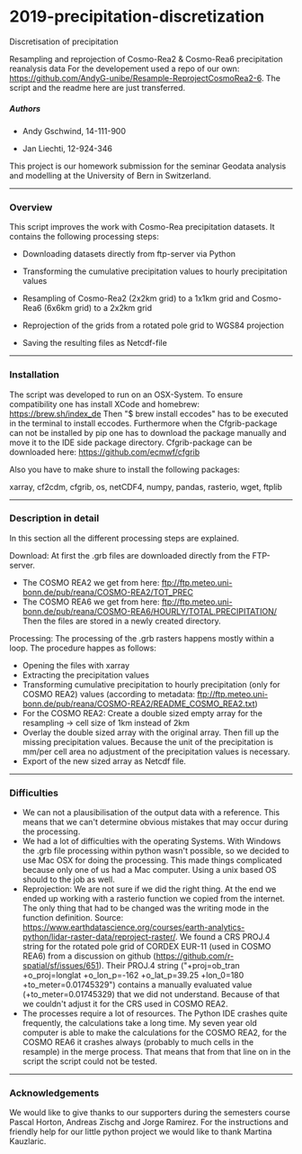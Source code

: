 # 2019-precipitation-discretization
Discretisation of precipitation

Resampling and reprojection of Cosmo-Rea2 & Cosmo-Rea6 precipitation reanalysis data
For the developement used a repo of our own: https://github.com/AndyG-unibe/Resample-ReprojectCosmoRea2-6. The script and the readme here are just transferred. 

##### Authors

* Andy Gschwind, 14-111-900

* Jan Liechti, 12-924-346

This project is our homework submission for the seminar Geodata analysis and modelling at the University of Bern in Switzerland. 

***
### Overview

This script improves the work with Cosmo-Rea precipitation datasets. It contains the following processing steps:

* Downloading datasets directly from ftp-server via Python

* Transforming the cumulative precipitation values to hourly precipitation values

* Resampling of Cosmo-Rea2 (2x2km grid) to a 1x1km grid and Cosmo-Rea6 (6x6km grid) to a 2x2km grid

* Reprojection of the grids from a rotated pole grid to WGS84 projection

* Saving the resulting files as Netcdf-file

***
### Installation

The script was developed to run on an OSX-System. To ensure compatibility one has install XCode and homebrew: https://brew.sh/index_de
Then "$ brew install eccodes" has to be executed in the terminal to install eccodes. Furthermore when the Cfgrib-package can not be installed by pip one has to download the package manually and move it to the IDE side package directory. Cfgrib-package can be downloaded here: https://github.com/ecmwf/cfgrib

Also you have to make shure to install the following packages:

xarray, cf2cdm, cfgrib, os, netCDF4, numpy, pandas, rasterio, wget, ftplib


***
### Description in detail

In this section all the different processing steps are explained.

Download: 
At first the .grb files are downloaded directly from the FTP-server. 
* The COSMO REA2 we get from here: <ftp://ftp.meteo.uni-bonn.de/pub/reana/COSMO-REA2/TOT_PREC>
* The COSMO REA6 we get from here: ftp://ftp.meteo.uni-bonn.de/pub/reana/COSMO-REA6/HOURLY/TOTAL.PRECIPITATION/
Then the files are stored in a newly created directory. 

Processing: 
The processing of the .grb rasters happens mostly within a loop. The procedure happes as follows: 
* Opening the files with xarray
* Extracting the precipitation values
* Transforming cumulative precipitation to hourly precipitation (only for COSMO REA2) values (according to metadata: ftp://ftp.meteo.uni-bonn.de/pub/reana/COSMO-REA2/README_COSMO_REA2.txt)
* For the COSMO REA2: Create a double sized empty array for the resampling -> cell size of 1km instead of 2km
* Overlay the double sized array with the original array. Then fill up the missing precipitation values. Because the unit of the precipitation is mm/per cell area no adjustment of the precipitation values is necessary. 
* Export of the new sized array as Netcdf file. 
***
### Difficulties

* We can not a plausibilisation of the output data with a reference. This means that we can't determine obvious mistakes that may occur during the processing. 
* We had a lot of difficulties with the operating Systems. With Windows the .grb file processing within python wasn't possible, so we decided to use Mac OSX for doing the processing. This made things complicated because only one of us had a Mac computer. Using a unix based OS should to the job as well. 
* Reprojection: We are not sure if we did the right thing. At the end we ended up working with a rasterio function we copied from the internet. The only thing that had to be changed was the writing mode in the function definition. Source: https://www.earthdatascience.org/courses/earth-analytics-python/lidar-raster-data/reproject-raster/. We found a CRS PROJ.4 string for the rotated pole grid of CORDEX EUR-11 (used in COSMO REA6) from a discussion on github (https://github.com/r-spatial/sf/issues/651). Their PROJ.4 string ("+proj=ob_tran +o_proj=longlat +o_lon_p=-162 +o_lat_p=39.25 +lon_0=180 +to_meter=0.01745329") contains a manually evaluated value (+to_meter=0.01745329) that we did not understand. Because of that we couldn't adjust it for the CRS used in COSMO REA2.
* The processes require a lot of resources. The Python IDE crashes quite frequently, the calculations take a long time. My seven year old computer is able to make the calculations for the COSMO REA2, for the COSMO REA6 it crashes always (probably to much cells in the resample) in the merge process. That means that from that line on in the script the script could not be tested. 

***
### Acknowledgements

We would like to give thanks to our supporters during the semesters course Pascal Horton, Andreas Zischg and Jorge Ramirez. For the instructions and friendly help for our little python project we would like to thank Martina Kauzlaric.
